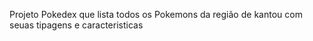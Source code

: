 Projeto Pokedex que lista todos os Pokemons da região de kantou com seuas tipagens e caracteristicas